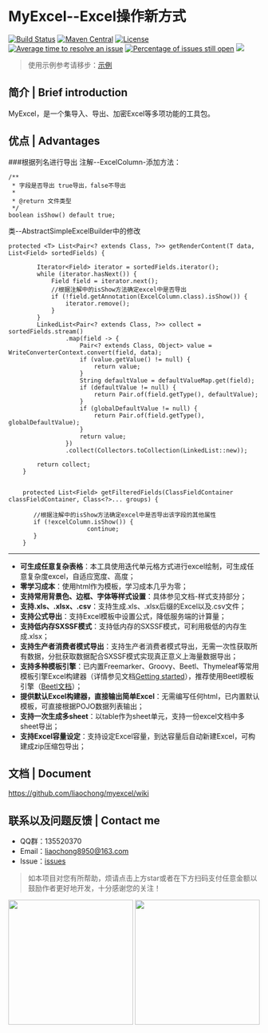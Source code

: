 # MyExcel--Excel操作新方式
[![Build Status](https://travis-ci.org/liaochong/myexcel.svg?branch=master)](https://travis-ci.org/liaochong/myexcel)
[![Maven Central](https://maven-badges.herokuapp.com/maven-central/com.github.liaochong/myexcel/badge.svg)](https://maven-badges.herokuapp.com/maven-central/com.github.liaochong/myexcel)
[![License](http://img.shields.io/:license-apache-brightgreen.svg)](http://www.apache.org/licenses/LICENSE-2.0.html)
[![Average time to resolve an issue](http://isitmaintained.com/badge/resolution/liaochong/myexcel.svg)](http://isitmaintained.com/project/liaochong/myexcel "Average time to resolve an issue")
[![Percentage of issues still open](http://isitmaintained.com/badge/open/liaochong/myexcel.svg)](http://isitmaintained.com/project/liaochong/myexcel "Percentage of issues still open")
<img src="https://img.shields.io/badge/JDK-1.8+-green.svg" ></img>

> 使用示例参考请移步：[示例](https://github.com/liaochong/myexcel/tree/master/example/src/main/java/com/github/liaochong/example/controller)

简介 | Brief introduction
------------------------
MyExcel，是一个集导入、导出、加密Excel等多项功能的工具包。

优点 | Advantages
-----------------
###根据列名进行导出
注解--ExcelColumn-添加方法：

    /**
     * 字段是否导出 true导出，false不导出
     *
     * @return 文件类型
     */
    boolean isShow() default true;

类--AbstractSimpleExcelBuilder中的修改
````
protected <T> List<Pair<? extends Class, ?>> getRenderContent(T data, List<Field> sortedFields) {

        Iterator<Field> iterator = sortedFields.iterator();
        while (iterator.hasNext()) {
            Field field = iterator.next();
            //根据注解中的isShow方法确定excel中是否导出
            if (!field.getAnnotation(ExcelColumn.class).isShow()) {
                iterator.remove();
            }
        }
        LinkedList<Pair<? extends Class, ?>> collect = sortedFields.stream()
                .map(field -> {
                    Pair<? extends Class, Object> value = WriteConverterContext.convert(field, data);
                    if (value.getValue() != null) {
                        return value;
                    }
                    String defaultValue = defaultValueMap.get(field);
                    if (defaultValue != null) {
                        return Pair.of(field.getType(), defaultValue);
                    }
                    if (globalDefaultValue != null) {
                        return Pair.of(field.getType(), globalDefaultValue);
                    }
                    return value;
                })
                .collect(Collectors.toCollection(LinkedList::new));

        return collect;
    }
    
    
    protected List<Field> getFilteredFields(ClassFieldContainer classFieldContainer, Class<?>... groups) {
       
       //根据注解中的isShow方法确定excel中是否导出该字段的其他属性
       if (!excelColumn.isShow()) {
                      continue;
       }
    }
````
-----------------
- **可生成任意复杂表格**：本工具使用迭代单元格方式进行excel绘制，可生成任意复杂度excel，自适应宽度、高度；
- **零学习成本**：使用html作为模板，学习成本几乎为零；
- **支持常用背景色、边框、字体等样式设置**：具体参见文档-样式支持部分；
- **支持.xls、.xlsx、.csv**：支持生成.xls、.xlsx后缀的Excel以及.csv文件；
- **支持公式导出**：支持Excel模板中设置公式，降低服务端的计算量；
- **支持低内存SXSSF模式**：支持低内存的SXSSF模式，可利用极低的内存生成.xlsx；
- **支持生产者消费者模式导出**：支持生产者消费者模式导出，无需一次性获取所有数据，分批获取数据配合SXSSF模式实现真正意义上海量数据导出；
- **支持多种模板引擎**：已内置Freemarker、Groovy、Beetl、Thymeleaf等常用模板引擎Excel构建器（详情参见文档[Getting started](https://github.com/liaochong/MyExcel/wiki/Getting-started)），推荐使用Beetl模板引擎（[Beetl文档](http://ibeetl.com/guide/#beetl)）；
- **提供默认Excel构建器，直接输出简单Excel**：无需编写任何html，已内置默认模板，可直接根据POJO数据列表输出；
- **支持一次生成多sheet**：以table作为sheet单元，支持一份excel文档中多sheet导出；
- **支持Excel容量设定**：支持设定Excel容量，到达容量后自动新建Excel，可构建成zip压缩包导出；

文档 | Document
--------------
https://github.com/liaochong/myexcel/wiki

联系以及问题反馈 | Contact me
--------------------------
* QQ群：135520370
* Email：liaochong8950@163.com
* Issue：[issues](https://github.com/liaochong/myexcel/issues)

> 如本项目对您有所帮助，烦请点击上方star或者在下方扫码支付任意金额以鼓励作者更好地开发，十分感谢您的关注！

<p>
    <img src="https://www.liaochong.site/images/alipay.jpg" height="250"/>
    <img src="https://www.liaochong.site/images/weixin_pay.jpg"  height="250" >
</p>
